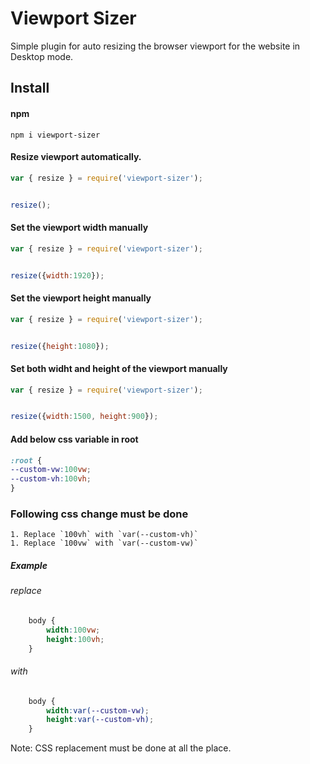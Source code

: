 # Viewport Sizer

Simple plugin for auto resizing the browser viewport for the website in Desktop mode.


## Install

#### npm

`npm i viewport-sizer`

#### Resize viewport automatically.
```javascript
var { resize } = require('viewport-sizer');


resize();


```

#### Set the viewport width manually
```javascript
var { resize } = require('viewport-sizer');


resize({width:1920});

```

#### Set the viewport height manually
```javascript
var { resize } = require('viewport-sizer');


resize({height:1080});

```

#### Set both widht and height of the viewport manually
```javascript
var { resize } = require('viewport-sizer');


resize({width:1500, height:900});

```

#### Add below css variable in root 
```css
:root {
--custom-vw:100vw;
--custom-vh:100vh;
}
```
### Following css change must be done
    1. Replace `100vh` with `var(--custom-vh)`
    1. Replace `100vw` with `var(--custom-vw)`

##### Example
######   replace
```css
    body {
        width:100vw;
        height:100vh;
    }
```
######   with

```css
    body {
        width:var(--custom-vw);
        height:var(--custom-vh);
    }
```

Note: CSS replacement must be done at all the place.